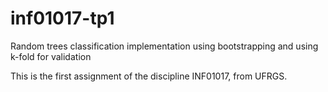 # inf01017-tp1
Random trees classification implementation using bootstrapping and using k-fold for validation

This is the first assignment of the discipline INF01017, from UFRGS.

